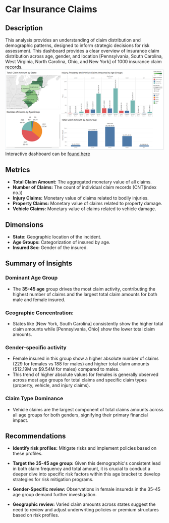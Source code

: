 # Car Insurance Claims
## Description 
This analysis provides an understanding of claim distribution and demographic patterns, designed to inform strategic decisions for risk assessment.
This dashboard provides a clear overview of insurance claim distribution across age, gender, and location [Pennsylvania, South Carolina, West Virginia, North Carolina, Ohio, and New York] of 1000 insurance claim records.
[![Image](Dashboard.png)](https://public.tableau.com/app/profile/abc.xyz5963/viz/CarInsuranceClaims_17517287652190/Dashboard1)
Interactive dashboard can be [found here](https://public.tableau.com/app/profile/abc.xyz5963/viz/CarInsuranceClaims_17517287652190/Dashboard1)
## Metrics
* **Total Claim Amount:** The aggregated monetary value of all claims.
* **Number of Claims:** The count of individual claim records (CNT(index no.))
* **Injury Claims:** Monetary value of claims related to bodily injuries.
* **Property Claims:** Monetary value of claims related to property damage.
* **Vehicle Claims:** Monetary value of claims related to vehicle damage.

## Dimensions
* **State:** Geographic location of the incident.
* **Age Groups:** Categorization of insured by age.
* **Insured Sex:** Gender of the insured.

## Summary of Insights

### Dominant Age Group
* The **35-45 age** group drives the most claim activity, contributing the highest number of claims and the largest total claim amounts for both male and female insured.

### Geographic Concentration:
* States like [New York, South Carolina] consistently show the higher total claim amounts while [Pennsylvania, Ohio] show the lower total claim amounts.

### Gender-specific activity
* Female insured in this group show a higher absolute number of claims (229 for females vs 188 for males) and higher total claim amounts ($12.19M vs $9.54M for males) compared to males.
* This trend of higher absolute values for females is generally observed across most age groups for total claims and specific claim types (property, vehicle, and injury claims).

### Claim Type Dominance
* Vehicle claims are the largest component of total claims amounts across all age groups for both genders, signifying their primary financial impact.

## Recommendations 

* **Identify risk profiles:** Mitigate risks and implement policies based on these profiles.

* **Target the 35-45 age group:** Given this demographic's consistent lead in both claim frequency and total amount, it is crucial to conduct a deeper dive into specific risk factors within this age bracket to develop strategies for risk mitigation programs.

* **Gender-Specific review:** Observations in female insureds in the 35-45 age group demand further investigation.

* **Geographic review:** Varied claim amounts across states suggest the need to review and adjust underwriting policies or premium structures based on risk profiles. 
